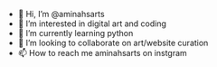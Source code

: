- 👋 Hi, I’m @aminahsarts
- 👀 I’m interested in digital art and coding 
- 🌱 I’m currently learning python
- 💞️ I’m looking to collaborate on art/website curation
- 📫 How to reach me aminahsarts on instgram 

<!---
aminahsarts/aminahsarts is a ✨ special ✨ repository because its `README.md` (this file) appears on your GitHub profile.
You can click the Preview link to take a look at your changes.
--->
